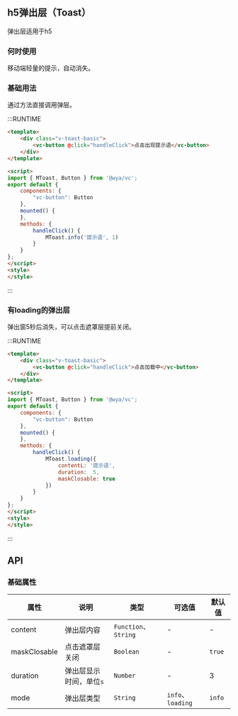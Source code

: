 ## h5弹出层（Toast）
弹出层适用于h5

### 何时使用
移动端轻量的提示，自动消失。

### 基础用法
通过方法直接调用弹层。

:::RUNTIME
```html
<template>
	<div class="v-toast-basic">
		<vc-button @click="handleClick">点击出现提示语</vc-button>
	</div>
</template>

<script>
import { MToast, Button } from '@wya/vc';
export default {
	components: {
        "vc-button": Button
    },
	mounted() {
	},
	methods: {
		handleClick() {
			MToast.info('提示语', 1)
		}
	}
};
</script>
<style>
</style>
```
:::

### 有loading的弹出层
弹出窗5秒后消失，可以点击遮罩层提前关闭。

:::RUNTIME
```html
<template>
	<div class="v-toast-basic">
		<vc-button @click="handleClick">点击加载中</vc-button>
	</div>
</template>

<script>
import { MToast, Button } from '@wya/vc';
export default {
	components: {
        "vc-button": Button
    },
	mounted() {
	},
	methods: {
		handleClick() {
			MToast.loading({
				contentL: '提示语',
				duration:  5,
				maskClosable: true
			})
		}
	}
};
</script>
<style>
</style>
```
:::

## API

### 基础属性
属性 | 说明 | 类型 | 可选值 | 默认值
---|---|---|---|---
content | 弹出层内容 | `Function`、`String` | - | -
maskClosable | 点击遮罩层关闭 | `Boolean` | - | `true`
duration | 弹出层显示时间，单位`s` | `Number` | - | 3
mode | 弹出层类型 | `String` | `info`、`loading` | `info`